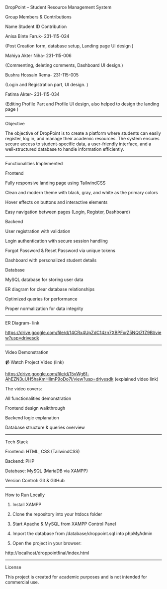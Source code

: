 DropPoint – Student Resource Management System

Group Members & Contributions

Name	Student ID	Contribution

Anisa Binte Faruk- 231-115-024

(Post Creation form, database setup, Landing page UI design )

Mahiya Akter Niha- 231-115-006

(Commenting, deleting comments, Dashboard UI design.) 

Bushra Hossain Rema- 231-115-005	

(Login and Registration part,  UI design. )

Fatima Akter- 231-115-034	

(Editing Profile Part and Profile UI design, also helped to design the landing page  )



---

Objective

The objective of DropPoint is to create a platform where students can easily register, log in, and manage their academic resources. The system ensures secure access to student-specific data, a user-friendly interface, and a well-structured database to handle information efficiently.


---

Functionalities Implemented

Frontend

Fully responsive landing page using TailwindCSS

Clean and modern theme with black, gray, and white as the primary colors

Hover effects on buttons and interactive elements

Easy navigation between pages (Login, Register, Dashboard)


Backend

User registration with validation

Login authentication with secure session handling

Forgot Password & Reset Password via unique tokens

Dashboard with personalized student details


Database

MySQL database for storing user data

ER diagram for clear database relationships

Optimized queries for performance

Proper normalization for data integrity



---

ER Diagram- link

https://drive.google.com/file/d/14CRx4UpZdC14zn7XBPFxrZ5NQtZfZ9Bl/view?usp=drivesdk

---

Video Demonstration

📹 Watch Project Video (link)

https://drive.google.com/file/d/15vWg6f-AhEZN3uUH5haKmHlImP9oDo7l/view?usp=drivesdk (explained video link)

The video covers:

All functionalities demonstration

Frontend design walkthrough

Backend logic explanation

Database structure & queries overview



---

Tech Stack

Frontend: HTML, CSS (TailwindCSS)

Backend: PHP

Database: MySQL (MariaDB via XAMPP)

Version Control: Git & GitHub 

---
How to Run Locally

1. Install XAMPP


2. Clone the repository into your htdocs folder


3. Start Apache & MySQL from XAMPP Control Panel


4. Import the database from /database/droppoint.sql into phpMyAdmin


5. Open the project in your browser:

http://localhost/droppointfinal/index.html




---

License

This project is created for academic purposes and is not intended for commercial use.
